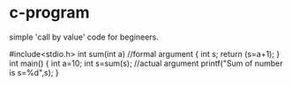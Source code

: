 # c-program
simple 'call by value' code for begineers.


#include<stdio.h>
int sum(int a) //formal argument
{
  int s;
  return (s=a+1);
}
int main()
{
  int a=10;
  int s=sum(s); //actual argument
  printf("Sum of number is s=%d",s);
}  
